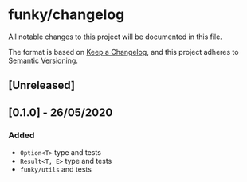 # funky/changelog

All notable changes to this project will be documented in this file.

The format is based on [Keep a Changelog](https://keepachangelog.com/en/1.0.0/),
and this project adheres to [Semantic Versioning](https://semver.org/spec/v2.0.0.html).

## [Unreleased]

## [0.1.0] - 26/05/2020

### Added

- `Option<T>` type and tests
- `Result<T, E>` type and tests
- `funky/utils` and tests
